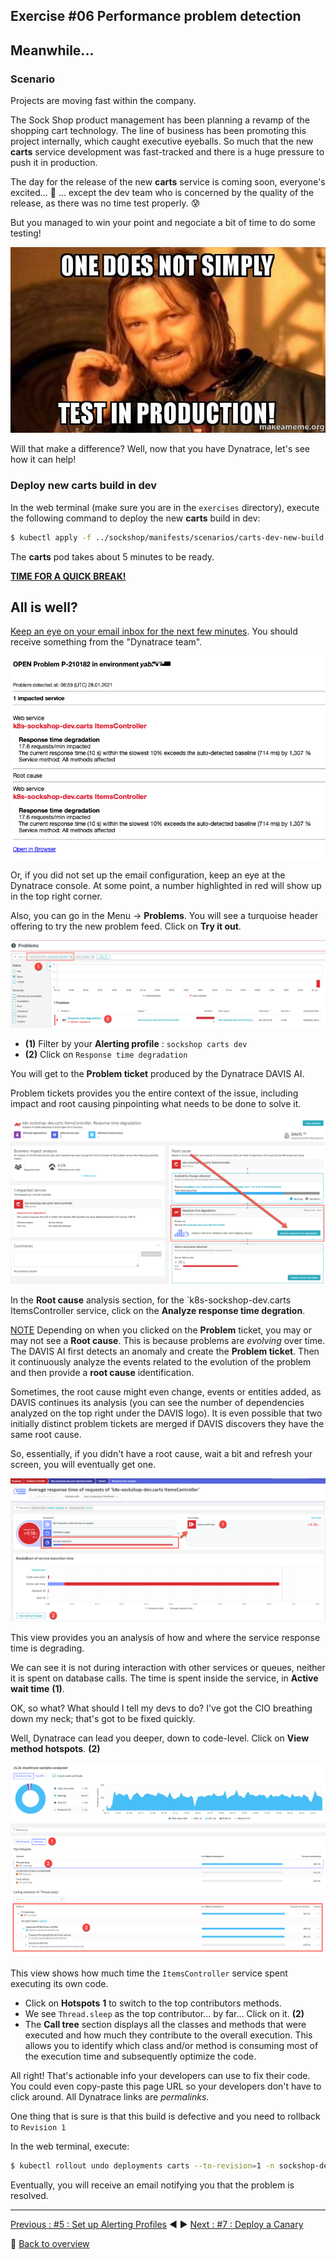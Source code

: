 ## Exercise #06 Performance problem detection

## Meanwhile...

### Scenario

Projects are moving fast within the company.

The Sock Shop product management has been planning a revamp of the shopping cart technology. The line of business has been promoting this project internally, which caught executive eyeballs. So much that the new <b>carts</b> service development was fast-tracked and there is a huge pressure to push it in production.

The day for the release of the new <b>carts</b> service is coming soon, everyone's excited... :partying_face:
... except the dev team who is concerned by the quality of the release, as there was no time test properly. :cold_sweat: 

But you managed to win your point and negociate a bit of time to do some testing! 

![one-does-not-simply-test-in-prod](../../assets/images/one-does-not-simply-test-in-prod.jpg)

Will that make a difference? Well, now that you have Dynatrace, let's see how it can help!

### Deploy new carts build in dev

In the web terminal (make sure you are in the `exercises` directory), execute the following command to deploy the new <b>carts</b> build in dev:

```sh
$ kubectl apply -f ../sockshop/manifests/scenarios/carts-dev-new-build.yml
```
The <b>carts</b> pod takes about 5 minutes to be ready.

<b><u>TIME FOR A QUICK BREAK!</u></b>

## All is well?

<u>Keep an eye on your email inbox for the next few minutes</u>. You should receive something from the "Dynatrace team".

![carts-dev-problem-email](../../assets/images/carts-dev-problem-email.png)

Or, if you did not set up the email configuration, keep an eye at the Dynatrace console. At some point, a number highlighted in red will show up in the top right corner.

Also, you can go in the Menu -> <b>Problems</b>. You will see a turquoise header offering to try the new problem feed. Click on <b>Try it out</b>.

![carts-dev-problems-feed](../../assets/images/carts-dev-problems-feed.png)

- <b>(1)</b> Filter by your <b>Alerting profile</b> : `sockshop carts dev`
- <b>(2)</b> Click on `Response time degradation`

You will get to the <b>Problem ticket</b> produced by the Dynatrace DAVIS AI.

Problem tickets provides you the entire context of the issue, including impact and root causing pinpointing what needs to be done to solve it.

![carts-dev-problem-ticket](../../assets/images/carts-dev-problem-ticket.png)

In the <b>Root cause</b> analysis section, for the `k8s-sockshop-dev.carts ItemsController</b> service, click on the <b>Analyze response time degration</b>.

<ins>NOTE</ins> Depending on when you clicked on the <b>Problem</b> ticket, you may or may not see a <b>Root cause</b>. This is because problems are <i>evolving</i> over time. The DAVIS AI first detects an anomaly and create the <b>Problem ticket</b>. Then it continuously analyze the events related to the evolution of the problem and then provide a <b>root cause</b> identification. 

Sometimes, the root cause might even change, events or entities added, as DAVIS continues its analysis (you can see the number of dependencies analyzed on the top right under the DAVIS logo). It is even possible that two initially distinct problem tickets are merged if DAVIS discovers they have the same root cause.

So, essentially, if you didn't have a root cause, wait a bit and refresh your screen, you will eventually get one.

![carts-dev-response-time-hotspots](../../assets/images/carts-dev-response-time-hotspots.png)

This view provides you an analysis of how and where the service response time is degrading.

We can see it is not during interaction with other services or queues, neither it is spent on database calls. The time is spent inside the service, in <b>Active wait time</b> <b>(1)</b>.

OK, so what? What should I tell my devs to do? I've got the CIO breathing down my neck; that's got to be fixed quickly.

Well, Dynatrace can lead you deeper, down to code-level. Click on <b>View method hotspots</b>. <b>(2)</b>

![carts-dev-method-hotspots](../../assets/images/carts-dev-method-hotspots.png)

This view shows how much time the `ItemsController` service spent executing its own code.

- Click on <b>Hotspots</b> <b>1</b> to switch to the top contributors methods. 
- We see `Thread.sleep` as the top contributor... by far... Click on it. <b>(2)</b>
- The <b>Call tree</b> section displays all the classes and methods that were executed and how much they contribute to the overall execution. This allows you to identify which class and/or method is consuming most of the execution time and subsequently optimize the code.

All right! That's actionable info your developers can use to fix their code. You could even copy-paste this page URL so your developers don't have to click around. All Dynatrace links are <i>permalinks</i>.

One thing that is sure is that this build is defective and you need to rollback to `Revision 1`

In the web terminal, execute:

```sh
$ kubectl rollout undo deployments carts --to-revision=1 -n sockshop-dev
```

Eventually, you will receive an email notifying you that the problem is resolved.

---

[Previous : #5 : Set up Alerting Profiles](../05_Set_up_Alerting_Profiles/README.md) :arrow_backward: :arrow_forward: [Next : #7 : Deploy a Canary](../07_Deploy_a_Canary/README.md)

:arrow_up_small: [Back to overview](../README.md)
